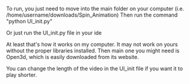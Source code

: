 To run, you just need to move into the main folder on your computer (i.e. /home/username/downloads/Spin_Animation)
Then run the command "python UI_init.py"

Or just run the UI_init.py file in your ide

At least that's how it works on my computer.  It may not work on yours without the proper libraries installed.  Then main one you might need is Open3d, which is easily downloaded from its website.

You can change the length of the video in the UI_init file if you want it to play shorter.
